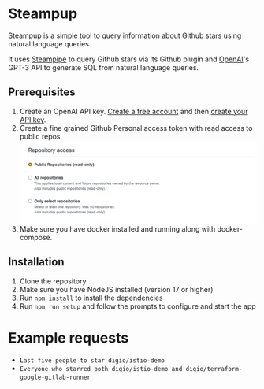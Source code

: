 # Steampup
Steampup is a simple tool to query information about Github stars using natural language queries.

It uses [Steampipe](https://steampipe.io) to query Github stars via its Github plugin and 
[OpenAI](https://openai.com)'s GPT-3 API to generate SQL from natural language queries.

## Prerequisites

1. Create an OpenAI API key. [Create a free account](https://platform.openai.com/) and then [create your
   API key](https://platform.openai.com/docs/quickstart/build-your-application).
2. Create a fine grained Github Personal access token with read access to public repos.
   ![Image](./github-token.png)
3. Make sure you have docker installed and running along with docker-compose.

## Installation

1. Clone the repository
2. Make sure you have NodeJS installed (version 17 or higher)
3. Run `npm install` to install the dependencies
4. Run `npm run setup` and follow the prompts to configure and start the app

# Example requests

- `Last five people to star digio/istio-demo`
- `Everyone who starred both digio/istio-demo and digio/terraform-google-gitlab-runner`
